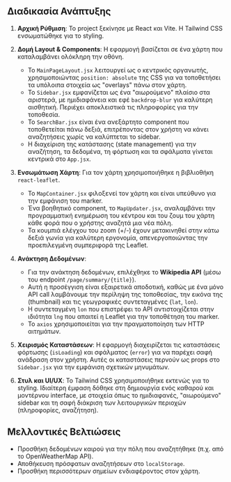 ## Διαδικασία Ανάπτυξης

1.  **Αρχική Ρύθμιση**: Το project ξεκίνησε με React και Vite. Η Tailwind CSS ενσωματώθηκε για το styling.

2.  **Δομή Layout & Components**: Η εφαρμογή βασίζεται σε ένα χάρτη που καταλαμβάνει ολόκληρη την οθόνη.
    *   Το `MainPageLayout.jsx` λειτουργεί ως ο κεντρικός οργανωτής, χρησιμοποιώντας `position: absolute` της CSS για να τοποθετήσει τα υπόλοιπα στοιχεία ως "overlays" πάνω στον χάρτη.
    *   Το `Sidebar.jsx` εμφανίζεται ως ένα "αιωρούμενο" πλαίσιο στα αριστερά, με ημιδιαφάνεια και εφέ `backdrop-blur` για καλύτερη αισθητική. Περιέχει αποκλειστικά τις πληροφορίες για την τοποθεσία.
    *   Το `SearchBar.jsx` είναι ένα ανεξάρτητο component που τοποθετείται πάνω δεξιά, επιτρέποντας στον χρήστη να κάνει αναζητήσεις χωρίς να καλύπτεται το sidebar.
    *   Η διαχείριση της κατάστασης (state management) για την αναζήτηση, τα δεδομένα, τη φόρτωση και τα σφάλματα γίνεται κεντρικά στο `App.jsx`.

3.  **Ενσωμάτωση Χάρτη**: Για τον χάρτη χρησιμοποιήθηκε η βιβλιοθήκη `react-leaflet`.
    *   Το `MapContainer.jsx` φιλοξενεί τον χάρτη και είναι υπεύθυνο για την εμφάνιση του marker.
    *   Ένα βοηθητικό component, το `MapUpdater.jsx`, αναλαμβάνει την προγραμματική ενημέρωση του κέντρου και του ζουμ του χάρτη κάθε φορά που ο χρήστης αναζητά μια νέα πόλη.
    *   Τα κουμπιά ελέγχου του zoom (+/-) έχουν μετακινηθεί στην κάτω δεξιά γωνία για καλύτερη εργονομία, απενεργοποιώντας την προεπιλεγμένη συμπεριφορά της Leaflet.

4.  **Ανάκτηση Δεδομένων**:
    *   Για την ανάκτηση δεδομένων, επιλέχθηκε το **Wikipedia API** (μέσω του endpoint `/page/summary/{title}`).
    *   Αυτή η προσέγγιση είναι εξαιρετικά αποδοτική, καθώς με ένα μόνο API call λαμβάνουμε την περίληψη της τοποθεσίας, την εικόνα της (thumbnail) και τις γεωγραφικές συντεταγμένες (`lat`, `lon`).
    *   Η συντεταγμένη `lon` που επιστρέφει το API αντιστοιχίζεται στην ιδιότητα `lng` που απαιτεί η Leaflet για την τοποθέτηση του marker.
    *   Το `axios` χρησιμοποιείται για την πραγματοποίηση των HTTP αιτημάτων.

5.  **Χειρισμός Καταστάσεων**: Η εφαρμογή διαχειρίζεται τις καταστάσεις φόρτωσης (`isLoading`) και σφάλματος (`error`) για να παρέχει σαφή ανάδραση στον χρήστη. Αυτές οι καταστάσεις περνούν ως props στο `Sidebar.jsx` για την εμφάνιση σχετικών μηνυμάτων.

6.  **Στυλ και UI/UX**: Το Tailwind CSS χρησιμοποιήθηκε εκτενώς για το styling. Ιδιαίτερη έμφαση δόθηκε στη δημιουργία ενός καθαρού και μοντέρνου interface, με στοιχεία όπως το ημιδιαφανές, "αιωρούμενο" sidebar και τη σαφή διάκριση των λειτουργικών περιοχών (πληροφορίες, αναζήτηση).

## Μελλοντικές Βελτιώσεις

-   Προσθήκη δεδομένων καιρού για την πόλη που αναζητήθηκε (π.χ. από το OpenWeatherMap API).
-   Αποθήκευση πρόσφατων αναζητήσεων στο `localStorage`.
-   Προσθήκη περισσότερων σημείων ενδιαφέροντος στον χάρτη.